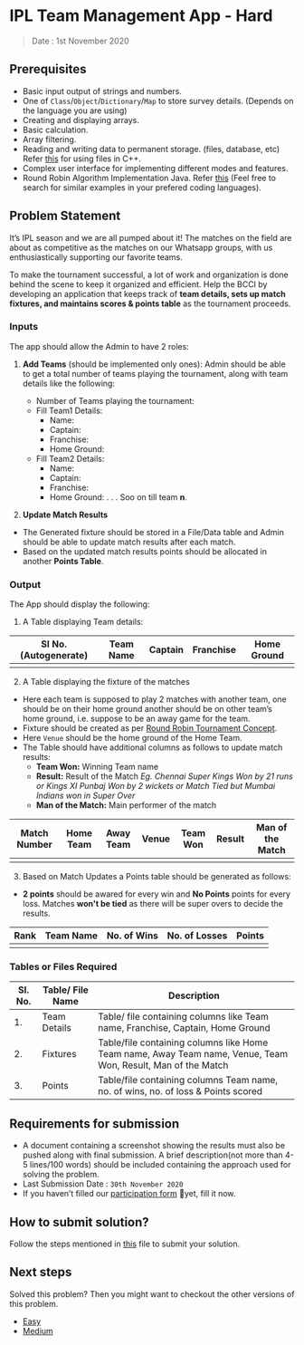 # IPL Team Management App - Hard

> Date : 1st November 2020

## Prerequisites

- Basic input output of strings and numbers.
- One of `Class`/`Object`/`Dictionary`/`Map` to store survey details. (Depends on the language you are using)
- Creating and displaying arrays.
- Basic calculation.
- Array filtering.
- Reading and writing data to permanent storage. (files, database, etc) Refer [this](http://www.cplusplus.com/doc/tutorial/files/) for using files in C++.
- Complex user interface for implementing different modes and features.
- Round Robin Algorithm Implementation Java. Refer [this](https://stackoverflow.com/questions/26471421/round-robin-algorithm-implementation-java) (Feel free to search for similar examples in your prefered coding languages).

## Problem Statement

It’s IPL season and we are all pumped about it! The matches on the field are about as competitive as the matches on our Whatsapp groups, with us enthusiastically supporting our favorite teams.

To make the tournament successful, a lot of work and organization is done behind the scene to keep it organized and efficient. Help the BCCI by developing an application that keeps track of **team details, sets up match fixtures, and maintains scores & points table** as the tournament proceeds.

### Inputs

The app should allow the Admin to have 2 roles:

1. **Add Teams** (should be implemented only ones):
   Admin should be able to get a total number of teams playing the tournament, along with team details like the following:

   - Number of Teams playing the tournament:
   - Fill Team1 Details:
     - Name:
     - Captain:
     - Franchise:
     - Home Ground:
   - Fill Team2 Details:
     - Name:
     - Captain:
     - Franchise:
     - Home Ground:
       .
       .
       .
       Soo on till team **n**.

2. **Update Match Results**

- The Generated fixture should be stored in a File/Data table and Admin should be able to update match results after each match.
- Based on the updated match results points should be allocated in another **Points Table**.

### Output

The App should display the following:

1. A Table displaying Team details:

| Sl No. (Autogenerate) | Team Name | Captain | Franchise | Home Ground |
| --------------------- | --------- | ------- | --------- | ----------- |
|                       |           |         |           |             |

2. A Table displaying the fixture of the matches

- Here each team is supposed to play 2 matches with another team, one should be on their home ground another should be on other team’s home ground, i.e. suppose to be an away game for the team.
- Fixture should be created as per [Round Robin Tournament Concept](https://www.youtube.com/watch?v=niXDrhDnGKM).
- Here `Venue` should be the home ground of the Home Team.
- The Table should have additional columns as follows to update match results:
  - **Team Won:** Winning Team name
  - **Result:** Result of the Match _Eg. Chennai Super Kings Won by 21 runs or Kings XI Punbaj Won by 2 wickets or Match Tied but Mumbai Indians won in Super Over_
  - **Man of the Match:** Main performer of the match

| Match Number | Home Team | Away Team | Venue | Team Won | Result | Man of the Match |
| ------------ | --------- | --------- | ----- | -------- | ------ | ---------------- |
|              |           |           |       |          |        |                  |

3. Based on Match Updates a Points table should be generated as follows:

- **2 points** should be awared for every win and **No Points** points for every loss. Matches **won't be tied** as there will be super overs to decide the results.

| Rank | Team Name | No. of Wins | No. of Losses | Points |
| ---- | --------- | ----------- | ------------- | ------ |
|      |           |             |               |        |

### Tables or Files Required

| Sl. No. | Table/ File Name | Description                                                                                                  |
| ------- | ---------------- | ------------------------------------------------------------------------------------------------------------ |
| 1.      | Team Details     | Table/ file containing columns like Team name, Franchise, Captain, Home Ground                               |
| 2.      | Fixtures         | Table/file containing columns like Home Team name, Away Team name, Venue, Team Won, Result, Man of the Match |
| 3.      | Points           | Table/file containing columns Team name, no. of wins, no. of loss & Points scored                            |

## Requirements for submission

- A document containing a screenshot showing the results must also be pushed along with final submission. A brief description(not more than 4-5 lines/100 words) should be included containing the approach used for solving the problem.
- Last Submission Date : `30th November 2020`
- If you haven’t filled our [participation form](https://tinyurl.com/codewithgsblr) 📃yet, fill it now.

## How to submit solution?

Follow the steps mentioned in [this](../../CONTRIBUTING.md) file to submit your solution.

## Next steps

Solved this problem? Then you might want to checkout the other versions of this problem.

- [Easy](../../Easy/5.%20IPL%20Management%20App/README.md)
- [Medium](../../Medium/5.%20IPL%20Management%20App/README.md)
